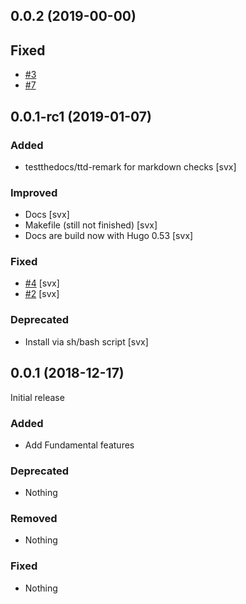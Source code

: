 ## 0.0.2 (2019-00-00)

## Fixed

- [#3](https://github.com/testthedocs/edic/issues/3)
- [#7](https://github.com/testthedocs/edic/issues/7)

## 0.0.1-rc1 (2019-01-07)

### Added

- testthedocs/ttd-remark for markdown checks [svx]

### Improved

- Docs [svx]
- Makefile (still not finished) [svx]
- Docs are build now with Hugo 0.53 [svx]

### Fixed

- [#4](https://github.com/goreleaser/goreleaser/issues/602) [svx]
- [#2](https://github.com/testthedocs/edic/issues/2) [svx]


### Deprecated

- Install via sh/bash script [svx]

## 0.0.1 (2018-12-17)

Initial release

### Added

- Add Fundamental features

### Deprecated

- Nothing

### Removed

- Nothing

### Fixed

- Nothing

